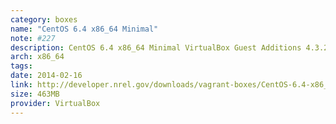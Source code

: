```yaml
---
category: boxes
name: "CentOS 6.4 x86_64 Minimal"
note: #227
description: CentOS 6.4 x86_64 Minimal VirtualBox Guest Additions 4.3.2, Chef 11.8.0, Puppet 3.3.1
arch: x86_64
tags:
date: 2014-02-16
link: http://developer.nrel.gov/downloads/vagrant-boxes/CentOS-6.4-x86_64-v20131103.box
size: 463MB
provider: VirtualBox
---
```


